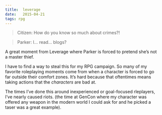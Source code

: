 ```yaml
---
title:  leverage
date:   2015-04-21
tags: rpg
---
```


> Citizen: How do you know so much about crimes?!

> Parker: I… read… blogs?

A great moment from Leverage where Parker is forced to pretend she’s not a master thief.

I have to find a way to steal this for my RPG campaign. So many of my favorite roleplaying moments come from when a character is forced to go far outside their comfort zones. It’s hard because that oftentimes means taking actions that the _characters_ are bad at.

The times I’ve done this around inexperienced or goal-focused rleplayers, I’ve nearly caused riots. (the time at GenCon where my character was offered any weapon in the modern world I could ask for and he picked a taser was a great example).